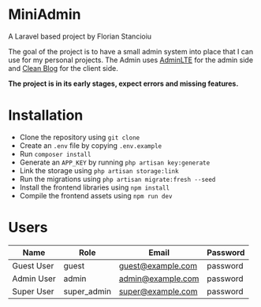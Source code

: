 # MiniAdmin

A Laravel based project by Florian Stancioiu

The goal of the project is to have a small admin system into place that I can use for my personal projects. The Admin uses [AdminLTE](https://github.com/ColorlibHQ/AdminLTE) for the admin side and [Clean Blog](https://github.com/startbootstrap/startbootstrap-clean-blog) for the client side.

__The project is in its early stages, expect errors and missing features.__

# Installation 

* Clone the repository using `git clone`
* Create an `.env` file by copying `.env.example`
* Run `composer install`
* Generate an `APP_KEY` by running `php artisan key:generate`
* Link the storage using `php artisan storage:link`
* Run the migrations using `php artisan migrate:fresh --seed`
* Install the frontend libraries using `npm install`
* Compile the frontend assets using `npm run dev`

# Users

| Name | Role | Email | Password |
| ---- | ---- | ----- | -------- |
| Guest User | guest | guest@example.com | password |
| Admin User | admin | admin@example.com | password |
| Super User | super_admin | super@example.com | password |
